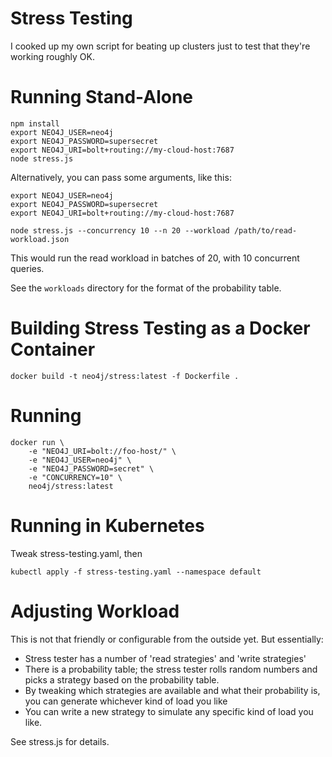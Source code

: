 # Stress Testing

I cooked up my own script for beating up clusters just to test that they're working roughly OK.

# Running Stand-Alone

```
npm install
export NEO4J_USER=neo4j
export NEO4J_PASSWORD=supersecret
export NEO4J_URI=bolt+routing://my-cloud-host:7687
node stress.js
```

Alternatively, you can pass some arguments, like this:

```
export NEO4J_USER=neo4j
export NEO4J_PASSWORD=supersecret
export NEO4J_URI=bolt+routing://my-cloud-host:7687

node stress.js --concurrency 10 --n 20 --workload /path/to/read-workload.json
```

This would run the read workload in batches of 20, with 10 concurrent queries.

See the `workloads` directory for the format of the probability table.

# Building Stress Testing as a Docker Container

```
docker build -t neo4j/stress:latest -f Dockerfile . 
```

# Running

```
docker run \
	-e "NEO4J_URI=bolt://foo-host/" \
	-e "NEO4J_USER=neo4j" \
	-e "NEO4J_PASSWORD=secret" \
	-e "CONCURRENCY=10" \
	neo4j/stress:latest 
```

# Running in Kubernetes

Tweak stress-testing.yaml, then

```
kubectl apply -f stress-testing.yaml --namespace default
```

# Adjusting Workload

This is not that friendly or configurable from the outside yet.  But essentially:

- Stress tester has a number of 'read strategies' and 'write strategies'
- There is a probability table; the stress tester rolls random numbers and picks a strategy
based on the probability table.
- By tweaking which strategies are available and what their probability is,  you can generate
whichever kind of load you like
- You can write a new strategy to simulate any specific kind of load you like.

See stress.js for details.